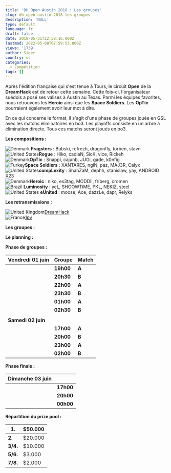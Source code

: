 ```yaml
---
title: 'DH Open Austin 2018 : Les groupes'
slug: dh-open-austin-2018-les-groupes
description: 'NULL'
type: default
language: fr
draft: false
date: 2018-05-31T22:58:16.000Z
lastmod: 2022-05-08T07:59:53.000Z
views: '1739'
author: Siger
country: us
categories:
  - Compétition
tags: []
---
```

Après l'édition française qui s'est tenue à Tours, le circuit **Open** de la **DreamHack** est de retour cette semaine. Cette fois-ci, l'organisateur suédois a posé ses valises à Austin au Texas. Parmi les équipes favorites, nous retrouvons les **Heroic** ainsi que les **Space Soldiers**. Les **OpTic** pourraient également avoir leur mot à dire.  
  
En ce qui concerne le format, il s'agit d'une phase de groupes jouée en GSL avec les matchs éliminatoires en bo3\. Les playoffs consiste en un arbre à élimination directe. Tous ces matchs seront joués en bo3\. 

**Les compositions :**

![Denmark](/images/countries/dk.svg)⁠ ⁠⁠**Fragsters** : Bubski, refrezh, dragonfly, torben, stavn  
![United States](/images/countries/us.svg)⁠**Rogue** : Hiko, cadiaN, SicK, vice, Rickeh  
![Denmark](/images/countries/dk.svg)⁠**OpTic** : Snappi, cajunb, JUGi, gade, k0nfig  
![Turkey](/images/countries/tr.svg)⁠**Space Soldiers** : XANTARES, ngiN, paz, MAJ3R, Calyx  
![United States](/images/countries/us.svg)⁠**compLexity** : ShahZaM, dephh, stanislaw, yay, ANDROID X23  
![Denmark](/images/countries/dk.svg)⁠⁠**Heroic** : niko, es3tag, MODDII, friberg, cromen  
![Brazil](/images/countries/br.svg)⁠ **Luminosity** : yeL, SHOOWTiME, PKL, NEKIZ, steel  
![United States](/images/countries/us.svg)⁠ **eUnited** : moose, Ace, dazzLe, dapr, Relyks

**Les retransmissions :**

![United Kingdom](/images/countries/gb.svg)⁠⁠⁠[DreamHack](https://www.twitch.tv/dreamhackcs)  
![France](/images/countries/fr.svg)⁠[1pv](https://www.twitch.tv/dreamhackcsgo%5Ffr) 

**Les groupes :**
  
  
**Le planning :**

**Phase de groupes :**

| **Vendredi 01 juin** | **Groupe** | **Match**                                                                                                                   |
| -------------------- | ---------- | --------------------------------------------------------------------------------------------------------------------------- |
| | **19h00**          | **A**      | ![Denmark](/images/countries/dk.svg)⁠Heroic **vs** ![Brazil](/images/countries/br.svg)⁠Luminosity - _bo1_                   |
| | **20h30**          | **B**      | **![Turkey](/images/countries/tr.svg)⁠**Space Soldiers **vs** ![United States](/images/countries/us.svg)⁠compLexity - _bo1_ |
| | **22h00**          | **A**      | ![Denmark](/images/countries/dk.svg)⁠Fragsters **vs** ![United States](/images/countries/us.svg)⁠eUnited - _bo1_            |
| | **23h30**          | **B**      | ![Denmark](/images/countries/dk.svg)⁠OpTic **vs** ![United States](/images/countries/us.svg)⁠Rogue - _bo1_                  |
| | **01h00**          | **A**      | Match des vainqueurs - _bo1_                                                                                                |
| | **02h30**          | **B**      | Match des vainqueurs - _bo1_                                                                                                |
| |                    |            |                                                                                                                             |
| **Samedi 02 juin**   |            |                                                                                                                             |
| | **17h00**          | **A**      | Match éliminatoire - _bo3_                                                                                                  |
| | **20h00**          | **B**      | Match éliminatoire - _bo3_                                                                                                  |
| | **23h00**          | **A**      | Match décisif - _bo3_                                                                                                       |
| | **02h00**          | **B**      | Match décisif - _bo3_                                                                                                       |

  
**Phase finale :**

| **Dimanche 03 juin** |                |
| -------------------- | -------------- |
| | **17h00**          | Demi-finale #1 |
| | **20h00**          | Demi-finale #2 |
| | **00h00**          | Finale - _bo3_ |

  
**Répartition du prize pool :**

| **1.**   | $50.000 |
| -------- | ------- |
| **2.**   | $20.000 |
| **3/4.** | $10.000 |
| **5/6.** | $3.000  |
| **7/8.** | $2.000  |
